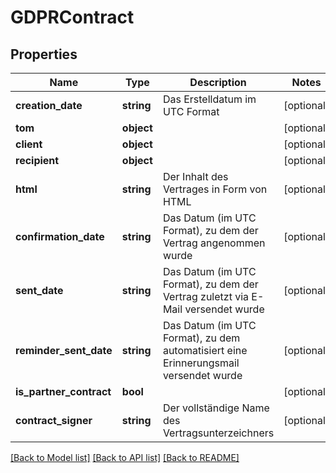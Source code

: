 # GDPRContract

## Properties
Name | Type | Description | Notes
------------ | ------------- | ------------- | -------------
**creation_date** | **string** | Das Erstelldatum im UTC Format | [optional] 
**tom** | **object** |  | [optional] 
**client** | **object** |  | [optional] 
**recipient** | **object** |  | [optional] 
**html** | **string** | Der Inhalt des Vertrages in Form von HTML | [optional] 
**confirmation_date** | **string** | Das Datum (im UTC Format), zu dem der Vertrag angenommen wurde | [optional] 
**sent_date** | **string** | Das Datum (im UTC Format), zu dem der Vertrag zuletzt via E-Mail versendet wurde | [optional] 
**reminder_sent_date** | **string** | Das Datum (im UTC Format), zu dem automatisiert eine Erinnerungsmail versendet wurde | [optional] 
**is_partner_contract** | **bool** |  | [optional] 
**contract_signer** | **string** | Der vollständige Name des Vertragsunterzeichners | [optional] 

[[Back to Model list]](../../README.md#documentation-for-models) [[Back to API list]](../../README.md#documentation-for-api-endpoints) [[Back to README]](../../README.md)

